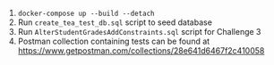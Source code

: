 ﻿1. `docker-compose up --build --detach`
2. Run `create_tea_test_db.sql` script to seed database
3. Run `AlterStudentGradesAddConstraints.sql` script for Challenge 3
4. Postman collection containing tests can be found at https://www.getpostman.com/collections/28e641d6467f2c410058